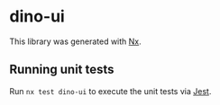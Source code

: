 # dino-ui

This library was generated with [Nx](https://nx.dev).

## Running unit tests

Run `nx test dino-ui` to execute the unit tests via [Jest](https://jestjs.io).
